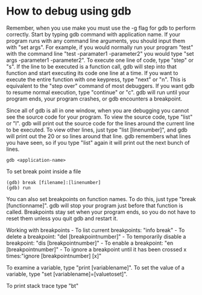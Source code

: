 How to debug using gdb 
=============================

Remember, when you use make you must use the -g flag for gdb to perform correctly.
Start by typing gdb command with application name.
If your program runs with any command line arguments, you should input them with "set args". For example, if you would normally run your program "test" with the command line "test -paramater1 -parameter2" you would type "set args -parameter1 -parameter2".
To execute one line of code, type "step" or "s". If the line to be executed is a function call, gdb will step into that function and start executing its code one line at a time. If you want to execute the entire function with one keypress, type "next" or "n". This is equivalent to the "step over" command of most debuggers.
If you want gdb to resume normal execution, type "continue" or "c". gdb will run until your program ends, your program crashes, or gdb encounters a breakpoint.

Since all of gdb is all in one window, when you are debugging you cannot see the source code for your program. To view the source code, type "list" or "l". gdb will print out the source code for the lines around the current line to be executed. To view other lines, just type "list [linenumber]", and gdb will print out the 20 or so lines around that line. gdb remembers what lines you have seen, so if you type "list" again it will print out the next bunch of lines.

~~~~~~~~~~~~~~~~~~~~~~~~~~~~~~~~~~~
gdb <application-name>
~~~~~~~~~~~~~~~~~~~~~~~~~~~~~~~~~~~

To set break point inside a file
~~~~~~~~~~~~~~~~~~~~~~~~~~~~~~~~~~~
(gdb) break [filename]:[linenumber]
(gdb) run
~~~~~~~~~~~~~~~~~~~~~~~~~~~~~~~~~~~

You can also set breakpoints on function names. To do this, just type "break [functionname]". gdb will stop your program just before that function is called. Breakpoints stay set when your program ends, so you do not have to reset them unless you quit gdb and restart it.

Working with breakpoints
	- To list current breakpoints: "info break"
	- To delete a breakpoint: "del [breakpointnumber]"
	- To temporarily disable a breakpoint: "dis [breakpointnumber]"
	- To enable a breakpoint: "en [breakpointnumber]"
	- To ignore a breakpoint until it has been crossed x times:"ignore [breakpointnumber] [x]"
	
 To examine a variable, type "print [variablename]". To set the value of a variable, type "set [variablename]=[valuetoset]".
 
 To print stack trace type "bt"